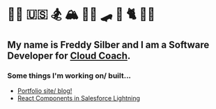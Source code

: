 # 👋🏻 🇺🇸 🏂 🏔 🤘🏻 🛹 🎸 🐈 🚴🏻 
<!--
[![Freddys's GitHub stats](https://github-readme-stats.vercel.app/api?username=freddysilber&count_private=true&show_icons=true&theme=dark)](https://github.com/freddysilber)

<hr style="background: #666"/>
-->

## My name is Freddy Silber and I am a Software Developer for [Cloud Coach](https://cloudcoach.com).
### Some things I'm working on/ built...
* [Portfolio site/ blog!](https://freddysilber.github.io/)
* [React Components in Salesforce Lightning](https://github.com/freddysilber/react-lightning)
